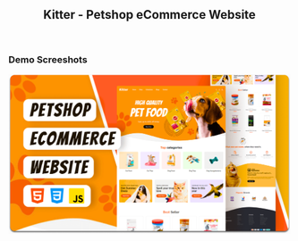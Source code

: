 <div align="center">

  <br />
  <br />
  <h2 align="center">Kitter - Petshop eCommerce Website</h2>

</div>

<br />

### Demo Screeshots

![Kitter Desktop Demo](./readme-images/desktop.png "Desktop Demo")

